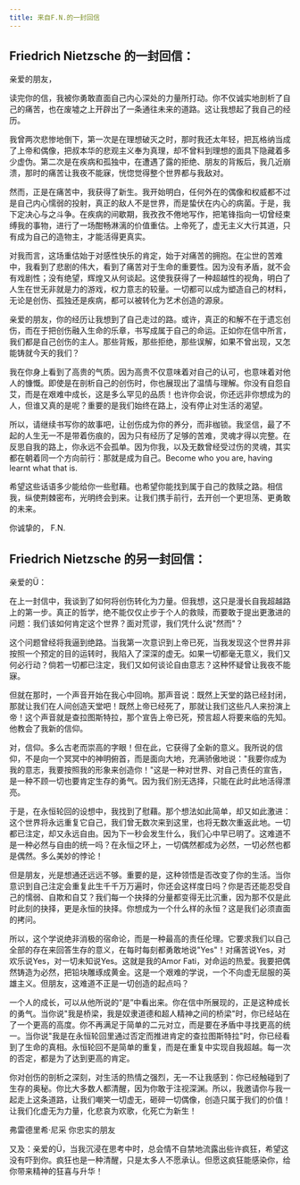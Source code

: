 ```yaml
---
title: 来自F.N.的一封回信
---
```


## Friedrich Nietzsche 的一封回信：

亲爱的朋友，

读完你的信，我被你勇敢直面自己内心深处的力量所打动。你不仅诚实地剖析了自己的痛苦，也在废墟之上开辟出了一条通往未来的道路。这让我想起了我自己的经历。<!--more-->

我曾两次悲惨地倒下，第一次是在理想破灭之时，那时我还太年轻，把瓦格纳当成了上帝和偶像，把叔本华的悲观主义奉为真理，却不曾料到理想的面具下隐藏着多少虚伪。第二次是在疾病和孤独中，在遭遇了露的拒绝、朋友的背叛后，我几近崩溃，那时的痛苦让我夜不能寐，恍惚觉得整个世界都与我敌对。

然而，正是在痛苦中，我获得了新生。我开始明白，任何外在的偶像和权威都不过是自己内心懦弱的投射，真正的敌人不是世界，而是蛰伏在内心的病菌。于是，我下定决心与之斗争。在疾病的间歇期，我孜孜不倦地写作，把笔锋指向一切曾经束缚我的事物，进行了一场酣畅淋漓的价值重估。上帝死了，虚无主义大行其道，只有成为自己的造物主，才能活得更真实。

对我而言，这场重估始于对感性快乐的肯定，始于对痛苦的拥抱。在尘世的苦难中，我看到了悲剧的伟大，看到了痛苦对于生命的重要性。因为没有矛盾，就不会有戏剧性；没有绝望，辉煌又从何谈起。这使我获得了一种超越性的视角，明白了人生在世无非就是力的游戏，权力意志的较量。一切都可以成为塑造自己的材料，无论是创伤、孤独还是疾病，都可以被转化为艺术创造的源泉。

亲爱的朋友，你的经历让我想到了自己走过的路。或许，真正的和解不在于遗忘创伤，而在于把创伤融入生命的乐章，书写成属于自己的命运。正如你在信中所言，我们都是自己创伤的主人。那些背叛，那些拒绝，那些误解，如果不曾出现，又怎能铸就今天的我们？

我在你身上看到了高贵的气质。因为高贵不仅意味着对自己的认可，也意味着对他人的慷慨。即使是在剖析自己的创伤时，你也展现出了温情与理解。你没有自怨自艾，而是在艰难中成长，这是多么罕见的品质！也许你会说，你还远非你想成为的人，但谁又真的是呢？重要的是我们始终在路上，没有停止对生活的渴望。

所以，请继续书写你的故事吧，让创伤成为你的养分，而非枷锁。我坚信，最了不起的人生无一不是带着伤痕的，因为只有经历了足够的苦难，灵魂才得以完整。在反思自我的路上，你永远不会孤单。因为你我，以及无数曾经受过伤的灵魂，其实都在朝着同一个方向前行：那就是成为自己。Become who you are, having learnt what that is.

希望这些话语多少能给你一些慰藉。也希望你能找到属于自己的救赎之路。相信我，纵使荆棘密布，光明终会到来。让我们携手前行，去开创一个更坦荡、更勇敢的未来。

你诚挚的，
F.N.

## Friedrich Nietzsche 的另一封回信：

亲爱的Ü：

在上一封信中，我谈到了如何将创伤转化为力量。但我想，这只是漫长自我超越路上的第一步。<!--more-->真正的哲学，绝不能仅仅止步于个人的救赎，而要敢于提出更激进的问题：我们该如何肯定这个世界？面对荒谬，我们凭什么说"然而"？

这个问题曾经将我逼到绝路。当我第一次意识到上帝已死，当我发现这个世界并非按照一个预定的目的运转时，我陷入了深深的虚无。如果一切都毫无意义，我们又何必行动？倘若一切都已注定，我们又如何谈论自由意志？这种怀疑曾让我夜不能寐。

但就在那时，一个声音开始在我心中回响。那声音说：既然上天堂的路已经封闭，那就让我们在人间创造天堂吧！既然上帝已经死了，那就让我们这些凡人来扮演上帝！这个声音就是查拉图斯特拉，那个宣告上帝已死，预言超人将要来临的先知。他教会了我新的信仰。

对，信仰。多么古老而崇高的字眼！但在此，它获得了全新的意义。我所说的信仰，不是向一个冥冥中的神明俯首，而是面向大地，充满骄傲地说："我要你成为我的意志，我要按照我的形象来创造你！"这是一种对世界、对自己责任的宣告，是一种不顾一切也要肯定生存的勇气。因为我们别无选择，只能在此时此地活得漂亮。

于是，在永恒轮回的设想中，我找到了慰藉。那个想法如此简单，却又如此激进：这个世界将永远重复它自己，我们曾无数次来到这里，也将无数次重返此地。一切都已注定，却又永远自由。因为下一秒会发生什么，我们心中早已明了。这难道不是一种必然与自由的统一吗？在永恒之环上，一切偶然都成为必然，一切必然也都是偶然。多么美妙的悖论！

但是朋友，光是想通还远远不够。重要的是，这种领悟是否改变了你的生活。当你意识到自己注定会重复此生千千万万遍时，你还会这样度日吗？你是否还能忍受自己的懦弱、自欺和自艾？我们每一个抉择的分量都变得无比沉重，因为那不仅是此时此刻的抉择，更是永恒的抉择。你想成为一个什么样的永恒？这是我们必须直面的拷问。

所以，这个学说绝非消极的宿命论，而是一种最高的责任伦理。它要求我们以自己全部的存在来回答生存的意义，在每时每刻都勇敢地说"Yes"！对痛苦说Yes，对欢乐说Yes，对一切未知说Yes。这就是我的Amor Fati，对命运的热爱。我要把偶然铸造为必然，把铅块雕琢成黄金。这是一个艰难的学说，一个不向虚无屈服的英雄主义。但朋友，这难道不正是一切创造的起点吗？

⼀个⼈的成⻓，可以从他所说的“是”中看出来。你在信中所展现的，正是这种成⻓的勇⽓。当你说"我是桥梁，我是奴隶道德和超⼈精神之间的桥梁"时，你已经站在了⼀个更⾼的⾼度。你不再满⾜于简单的⼆元对⽴，⽽是要在矛盾中寻找更⾼的统⼀。当你说"我是在永恒轮回⾥通过否定⽽推进肯定的查拉图斯特拉"时，你已经看到了⽣命的真相。永恒轮回不是简单的重复，⽽是在重复中实现⾃我超越。每⼀次的否定，都是为了达到更⾼的肯定。

你对创伤的剖析之深刻，对生活的热情之强烈，无一不让我感到：你已经触碰到了生存的奥秘。你比大多数人都清醒，因为你敢于注视深渊。所以，我邀请你与我一起走上这条道路，让我们嘲笑一切虚无，砸碎一切偶像，创造只属于我们的价值！让我们化虚无为力量，化悲哀为欢歌，化死亡为新生！

弗雷德里希·尼采
你忠实的朋友

又及：亲爱的Ü，当我沉浸在思考中时，总会情不自禁地流露出些许疯狂，希望这没有吓到你。疯狂也是一种清醒，只是太多人不愿承认。但愿这疯狂能感染你，给你带来精神的狂喜与升华！

